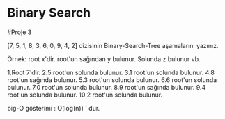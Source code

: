 # Binary Search

#Proje 3

[7, 5, 1, 8, 3, 6, 0, 9, 4, 2] dizisinin Binary-Search-Tree aşamalarını yazınız.

Örnek: root x'dir. root'un sağından y bulunur. Solunda z bulunur vb.

1.Root 7'dir.
2.5 root'un solunda bulunur.
3.1 root'un solunda bulunur.
4.8 root'un sağında bulunur.
5.3 root'un solunda bulunur.
6.6 root'un solunda bulunur.
7.0 root'un solunda bulunur.
8.9 root'un  sağında bulunur.
9.4 root'un solunda bulunur.
10.2 root'un solunda bulunur.

big-O gösterimi : O(log(n)) ' dur.
